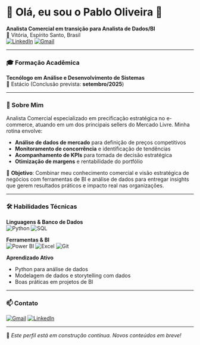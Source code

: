 # 👋 Olá, eu sou o Pablo Oliveira 🚀  

**Analista Comercial em transição para Analista de Dados/BI**  
📍 Vitória, Espírito Santo, Brasil  
[![LinkedIn](https://img.shields.io/badge/-LinkedIn-0A66C2?style=flat&logo=linkedin&logoColor=white)](https://www.linkedin.com/in/pablovvoliveira/)
[![Gmail](https://img.shields.io/badge/-Email-D14836?style=flat&logo=gmail&logoColor=white)](mailto:pablovvoliveira@gmail.com)

---

### 🎓 Formação Acadêmica  

**Tecnólogo em Análise e Desenvolvimento de Sistemas**  
📍 Estácio (Conclusão prevista: **setembro/2025**)

---

### 🎯 Sobre Mim  

Analista Comercial especializado em precificação estratégica no e-commerce, atuando em um dos principais sellers do Mercado Livre. Minha rotina envolve:

- **Análise de dados de mercado** para definição de preços competitivos
- **Monitoramento de concorrência** e identificação de tendências
- **Acompanhamento de KPIs** para tomada de decisão estratégica
- **Otimização de margens** e rentabilidade do portfólio

🎯 **Objetivo**: Combinar meu conhecimento comercial e visão estratégica de negócios com ferramentas de BI e análise de dados para entregar insights que gerem resultados práticos e impacto real nas organizações.

---

### 🛠️ Habilidades Técnicas  

**Linguagens & Banco de Dados**  
![Python](https://img.shields.io/badge/Python-14354C?style=flat&logo=python&logoColor=white)
![SQL](https://img.shields.io/badge/SQL-4479A1?style=flat&logo=postgresql&logoColor=white)

**Ferramentas & BI**  
![Power BI](https://img.shields.io/badge/Power_BI-F2C811?style=flat&logo=powerbi&logoColor=black)
![Excel](https://img.shields.io/badge/Excel-217346?style=flat&logo=microsoftexcel&logoColor=white)
![Git](https://img.shields.io/badge/Git-F05032?style=flat&logo=git&logoColor=white)

**Aprendizado Ativo**  
- Python para análise de dados  
- Modelagem de dados e storytelling com dados  
- Boas práticas em projetos de BI  

---

### 📫 Contato  

[![Gmail](https://img.shields.io/badge/-pablovvoliveira@gmail.com-D14836?style=flat&logo=gmail&logoColor=white)](mailto:pablovvoliveira@gmail.com)
[![LinkedIn](https://img.shields.io/badge/-pablovvoliveira-0A66C2?style=flat&logo=linkedin&logoColor=white)](https://www.linkedin.com/in/pablovvoliveira/)

---

📌 *Este perfil está em construção contínua. Novos conteúdos em breve!*
